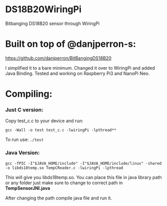 # DS18B20WiringPi
Bitbanging DS18B20 sensor through WiringPi


# Built on top of @danjperron-s:
https://github.com/danjperron/BitBangingDS18B20


I simplified it to a bare minimum. Changed it over to WiringPi and added Java Binding. Tested and working on Raspberry Pi3 and NanoPi Neo.

# Compiling:


### Just C version:

Copy test_c.c to your device and run:

`gcc -Wall -o test test_c.c -lwiringPi -lpthread**`

To run use:
`./test`

### Java Version:

`gcc -fPIC -I"$JAVA_HOME/include" -I"$JAVA_HOME/include/linux" -shared -o libds18temp.so TempCReader.c -lwiringPi -lpthread`

This will give you libds18temp.so. You can place this file in java library path or any folder just make sure to change to correct path in **TempSensorJNI.java**

After changing the path compile java file and run it.
